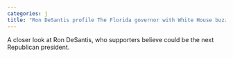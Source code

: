 ```yaml
---
categories: j
title: "Ron DeSantis profile The Florida governor with White House buzz"
---
```

A closer look at Ron DeSantis, who supporters believe could be the next Republican president.